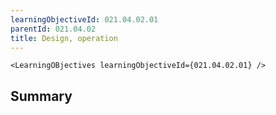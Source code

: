 ```yaml
---
learningObjectiveId: 021.04.02.01
parentId: 021.04.02
title: Design, operation
---
```


```tsx eval
<LearningOBjectives learningObjectiveId={021.04.02.01} />
```

## Summary
